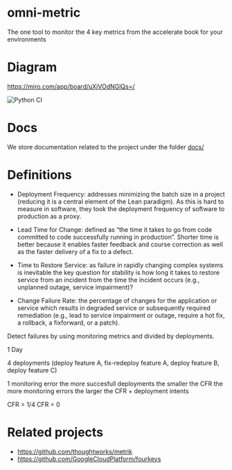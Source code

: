 # omni-metric

The one tool to monitor the 4 key metrics from the accelerate book for your environments

# Diagram

https://miro.com/app/board/uXjVOdNGlQs=/

![Python CI](https://github.com/shadowman/omni-metric/actions/workflows/delivery/badge.svg)

# Docs

We store documentation related to the project under the folder [docs/](./docs)

# Definitions

- Deployment Frequency: addresses minimizing the batch size in a project (reducing it is a central element of the Lean paradigm). As this is hard to measure in software, they took the deployment frequency of software to production as a proxy.

- Lead Time for Change: defined as “the time it takes to go from code committed to code successfully running in production”. Shorter time is better because it enables faster feedback and course correction as well as the faster delivery of a fix to a defect.

- Time to Restore Service: as failure in rapidly changing complex systems is inevitable the key question for stability is how long it takes to restore service from an incident from the time the incident occurs (e.g., unplanned outage, service impairment)?

- Change Failure Rate: the percentage of changes for the application or service which results in degraded service or subsequently required remediation (e.g., lead to service impairment or outage, require a hot fix, a rollback, a fixforward, or a patch).

Detect failures by using monitoring metrics and divided by deployments.


1 Day

4 deployments (deploy feature A, fix-redeploy feature A, deploy feature B, deploy feature C)

1 monitoring error
the more succesfull deployments the smaller the CFR
the more monitoring errors the larger the CFR + deployment intents


CFR = 1/4
CFR = 0

# Related projects

- https://github.com/thoughtworks/metrik
- https://github.com/GoogleCloudPlatform/fourkeys
